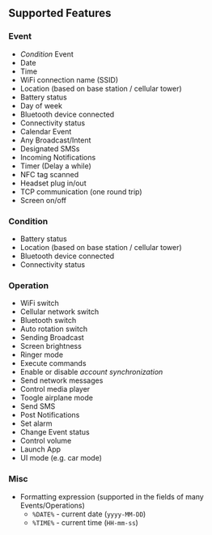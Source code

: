 Supported Features
------
### Event
* *Condition* Event
* Date
* Time
* WiFi connection name (SSID)
* Location (based on base station / cellular tower)
* Battery status
* Day of week
* Bluetooth device connected
* Connectivity status
* Calendar Event
* Any Broadcast/Intent
* Designated SMSs
* Incoming Notifications
* Timer (Delay a while)
* NFC tag scanned
* Headset plug in/out
* TCP communication (one round trip)
* Screen on/off

### Condition
* Battery status
* Location (based on base station / cellular tower)
* Bluetooth device connected
* Connectivity status

### Operation
* WiFi switch
* Cellular network switch
* Bluetooth switch
* Auto rotation switch
* Sending Broadcast
* Screen brightness
* Ringer mode
* Execute commands
* Enable or disable *account synchronization*
* Send network messages
* Control media player
* Toogle airplane mode
* Send SMS
* Post Notifications
* Set alarm
* Change Event status
* Control volume
* Launch App
* UI mode (e.g. car mode)

### Misc
* Formatting expression (supported in the fields of many Events/Operations)
	* `%DATE%` - current date (`yyyy-MM-DD`)
	* `%TIME%` - current time (`HH-mm-ss`)
